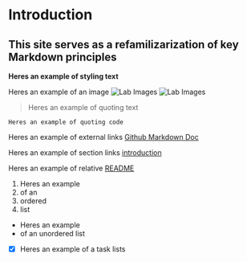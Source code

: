 # Introduction
## This site serves as a refamilizarization of key Markdown principles

**Heres an example of styling text**

Heres an example of an image 
![Lab Images](https://i.postimg.cc/4NBtRXfN/Screenshot-2025-04-08-at-10-35-56-PM.png)
![Lab Images](https://i.postimg.cc/5tv6yJVz/Screenshot-2025-04-08-at-10-37-20-PM.png)

> Heres an example of quoting text

`Heres an example of quoting code`

Heres an example of external links [Github Markdown Doc](https://docs.github.com/en/get-started/writing-on-github/getting-started-with-writing-and-formatting-on-github/basic-writing-and-formatting-syntax#links)

Heres an example of section links [introduction](#introduction) 

Heres an example of relative [README](README.md)

1. Heres an example 
2. of an
3. ordered
4. list

- Heres an example
- of an unordered list

-[x] Heres an example of a task lists
